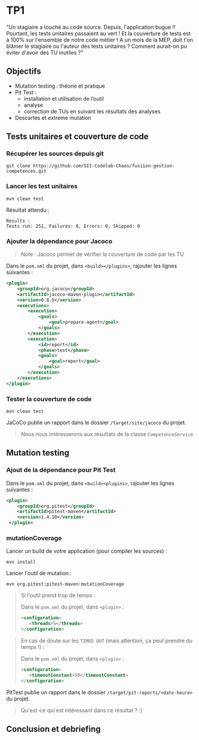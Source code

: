 # TP1

"Un stagiaire a touché au code source. Depuis, l'application bugue !!
Pourtant, les tests unitaires passaient au vert ! Et la couverture de tests est à 100% sur l'ensemble de notre code métier !
A un mois de la MEP, doit t'on blâmer le stagiaire ou l'auteur des tests unitaires ?
Comment aurait-on pu éviter d'avoir des TU inutiles ?"

## Objectifs

* Mutation testing : théorie et pratique
* Pit Test :
  * installation et utilisation de l’outil
  * analyse
  * correction de TUs en suivant les résultats des analyses
* Descartes et extreme mutation

## Tests unitaires et couverture de code

### Récupérer les sources depuis git

```shell
git clone https://github.com/SII-Codelab-Chaos/fusiion-gestion-competences.git
```

### Lancer les test unitaires

```shell
mvn clean test
```

Résultat attendu :

```shell
Results :
Tests run: 251, Failures: 0, Errors: 0, Skipped: 0
```

### Ajouter la dépendance pour Jacoco

> Note : Jacoco permet de vérifier la couverture de code par les TU

Dans le `pom.xml` du projet, dans `<build></plugins>`, rajouter les lignes suivantes :

```xml
<plugin>
    <groupId>org.jacoco</groupId>
    <artifactId>jacoco-maven-plugin</artifactId>
    <version>0.8.5</version>
    <executions>
        <execution>
            <goals>
                <goal>prepare-agent</goal>
            </goals>
        </execution>
        <execution>
            <id>report</id>
            <phase>test</phase>
            <goals>
                <goal>report</goal>
            </goals>
        </execution>
    </executions>
</plugin>
```

### Tester la couverture de code

```shell
mvn clean test
```

JaCoCo publie un rapport dans le dossier `/target/site/jacoco` du projet.
> Nous nous intéresserons aux résultats de la classe `CompetenceService`

## Mutation testing

### Ajout de la dépendance pour Pit Test

Dans le `pom.xml` du projet, dans `<build><plugins>`, rajouter les lignes suivantes :

```xml
<plugin>
    <groupId>org.pitest</groupId>
    <artifactId>pitest-maven</artifactId>
    <version>1.4.10</version>
 </plugin>
```

### mutationCoverage

Lancer un build de votre application (pour compiler les sources) :
```shell
mvn install
```

Lancer l'outil de mutation :

```shell
mvn org.pitest:pitest-maven:mutationCoverage
```
 
> Si l'outil prend trop de temps :
> 
> Dans le `pom.xml` du projet, dans `<plugin>` :
> ```xml
><configuration>
>    <threads>5</threads>
></configuration>
>```

> En cas de doute sur les `TIMED OUT` (mais attention, ça peut prendre du temps !) :
> 
> Dans le `pom.xml` du projet, dans `<plugin>` :
> ```xml
><configuration>
>    <timeoutConstant>50</timeoutConstant>
></configuration>
>```

PitTest publie un rapport dans le dossier `/target/pit-reports/<date-heure>` du projet.
> Qu'est-ce qui est intéressant dans ce résultat ? :)

## Conclusion et debriefing
